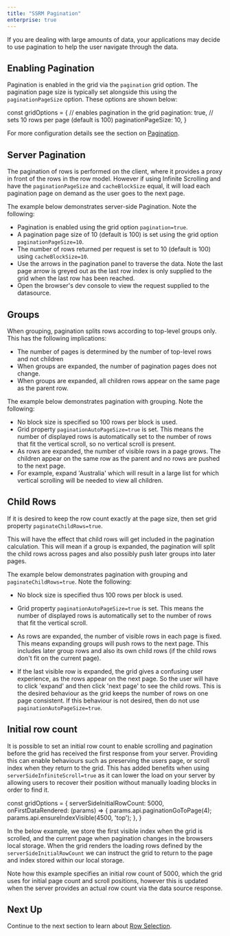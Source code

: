 ```yaml
---
title: "SSRM Pagination"
enterprise: true
---
```


If you are dealing with large amounts of data, your applications may decide to use pagination to help
the user navigate through the data.

## Enabling Pagination

Pagination is enabled in the grid via the `pagination` grid option. The pagination page size is
typically set alongside this using the `paginationPageSize` option. These options are shown below:

<snippet spaceBetweenProperties="true">
const gridOptions = {
    // enables pagination in the grid
    pagination: true,
    // sets 10 rows per page (default is 100)
    paginationPageSize: 10,
}
</snippet>

For more configuration details see the section on [Pagination](/row-pagination/).

## Server Pagination

The pagination of rows is performed on the client, where it provides a proxy in front of the rows in the row model.
However if using Infinite Scrolling and have the `paginationPageSize` and `cacheBlockSize` equal, it will load
each pagination page on demand as the user goes to the next page.

The example below demonstrates server-side Pagination. Note the following:

- Pagination is enabled using the grid option `pagination=true`.
- A pagination page size of 10 (default is 100) is set using the grid option `paginationPageSize=10`.
- The number of rows returned per request is set to 10 (default is 100) using `cacheBlockSize=10`.
- Use the arrows in the pagination panel to traverse the data. Note the last page arrow is greyed
out as the last row index is only supplied to the grid when the last row has been reached.
- Open the browser's dev console to view the request supplied to the datasource.

<grid-example title='Pagination' name='pagination' type='generated' options='{ "enterprise": true, "exampleHeight": 551, "extras": ["alasql"], "modules": ["serverside", "menu", "columnpanel"] }'></grid-example>

## Groups

When grouping, pagination splits rows according to top-level groups only. This has the following implications:

- The number of pages is determined by the number of top-level rows and not children
- When groups are expanded, the number of pagination pages does not change.
- When groups are expanded, all children rows appear on the same page as the parent row.

The example below demonstrates pagination with grouping. Note the following:

- No block size is specified so 100 rows per block is used.
- Grid property `paginationAutoPageSize=true` is set. This means the number of displayed rows is automatically set to the number of rows that fit the vertical scroll, so no vertical scroll is present.
- As rows are expanded, the number of visible rows in a page grows. The children appear on the same row as the parent and no rows are pushed to the next page.
- For example, expand 'Australia' which will result in a large list for which vertical scrolling will be needed to view all children.

<grid-example title='Pagination with Groups' name='pagination-with-groups' type='generated' options='{ "enterprise": true, "exampleHeight": 551, "extras": ["alasql"], "modules": ["serverside", "rowgrouping", "menu", "columnpanel"] }'></grid-example>

## Child Rows

If it is desired to keep the row count exactly at the page size, then set grid property `paginateChildRows=true`.

This will have the effect that child rows will get included in the pagination calculation. This will mean if a group is expanded, the pagination will split the child rows across pages and also possibly push later groups into later pages.

The example below demonstrates pagination with grouping and `paginateChildRows=true`. Note the following:

- No block size is specified thus 100 rows per block is used.

- Grid property `paginationAutoPageSize=true` is set. This means the number of displayed rows is automatically set to the number of rows that fit the vertical scroll.

- As rows are expanded, the number of visible rows in each page is fixed. This means expanding groups will push rows to the next page. This includes later group rows and also its own child rows (if the child rows don't fit on the current page).

- If the last visible row is expanded, the grid gives a confusing user experience, as the rows appear on the next page. So the user will have to click 'expand' and then click 'next page' to see the child rows. This is the desired behaviour as the grid keeps the number of rows on one page consistent. If this behaviour is not desired, then do not use `paginationAutoPageSize=true`.

<grid-example title='Paginate Child Rows' name='paginate-child-rows' type='generated' options='{ "enterprise": true, "exampleHeight": 551, "extras": ["alasql"], "modules": ["serverside", "rowgrouping", "menu", "columnpanel"] }'></grid-example>

## Initial row count

It is possible to set an initial row count to enable scrolling and pagination before the grid has received the first response from your server. Providing this can enable behaviours such as preserving the users page, or scroll index when they return to the grid. This has added benefits when using `serverSideInfiniteScroll=true` as it can lower the load on your server by allowing users to recover their position without manually loading blocks in order to find it.

<snippet>
const gridOptions = {
    serverSideInitialRowCount: 5000,
    onFirstDataRendered: (params) => {
        params.api.paginationGoToPage(4);
        params.api.ensureIndexVisible(4500, 'top');
    },
}
</snippet>

In the below example, we store the first visible index when the grid is scrolled, and the current page when pagination changes in the browsers local storage. When the grid renders the loading rows defined by the `serverSideInitialRowCount` we can instruct the grid to return to the page and index stored within our local storage.

Note how this example specifies an initial row count of 5000, which the grid uses for initial page count and scroll positions, however this is updated when the server provides an actual row count via the data source response.

<grid-example title='Preserving position' name='preserving-position' type='mixed' options='{ "enterprise": true, "exampleHeight": 551, "extras": ["alasql"], "modules": ["serverside", "rowgrouping", "menu", "columnpanel"] }'></grid-example>

## Next Up

Continue to the next section to learn about [Row Selection](/server-side-model-selection/).

